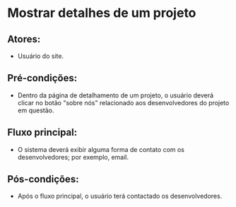 # Mostrar detalhes de um projeto

## Atores:
- Usuário do site.

## Pré-condições:
- Dentro da página de detalhamento de um projeto, o usuário deverá clicar no botão "sobre nós" relacionado aos desenvolvedores do projeto em questão.

## Fluxo principal:
- O sistema deverá exibir alguma forma de contato com os desenvolvedores; por exemplo, email.

## Pós-condições:
- Após o fluxo principal, o usuário terá contactado os desenvolvedores.
